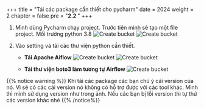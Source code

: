 +++
title = "Tải các package cần thiết cho pycharm"
date = 2024
weight = 2
chapter = false
pre = "<b>2.2 </b>"
+++

1. Mình dùng Pycharm chạy project. Trước tiên mình sẽ tạo một file project. Mối trường python 3.8
   ![Create bucket](../../../images/2/2.2.0.png)
   ![Create bucket](../../../images/2/2.2.1.png)


2. Vào setting và tải các thư viện python cần thiết.
   - **Tải Apache Aiflow**
    ![Create bucket](../../../images/2/2.2.2.png)
    ![Create bucket](../../../images/2/2.2.3.png)

    - **Tải thư viện boto3 làm tương tự Airflow**
    ![Create bucket](../../../images/2/2.2.4.png)

{{% notice warning %}}
Khi tải các package các bạn chú ý cái version của nó. Vì sẽ có các cái version nó không có hỗ trợ được với các tool khác. Mình thì mình sử dụng version như trong ảnh. Nếu các bạn bị lỗi version thì tự thử các version khác nhé
{{% /notice%}}
